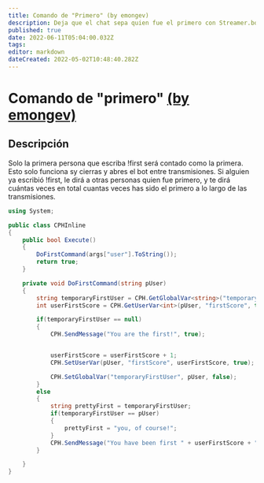 ```yaml
---
title: Comando de "Primero" (by emongev)
description: Deja que el chat sepa quien fue el primero con Streamer.bot.
published: true
date: 2022-06-11T05:04:00.032Z
tags:
editor: markdown
dateCreated: 2022-05-02T10:48:40.282Z
---
```


# Comando de "primero" [(by emongev)](https://www.twitch.tv/emongev)

## Descripción
Solo la primera persona que escriba !first será contado como la primera. Esto solo funciona sy cierras y abres el bot entre transmisiones. Si alguien ya escribió !first, le dirá a otras personas quien fue primero, y te dirá cuántas veces en total cuantas veces has sido el primero a lo largo de las transmisiones.

```cs
using System;

public class CPHInline
{
    public bool Execute()
    {
        DoFirstCommand(args["user"].ToString());
        return true;
    }

    private void DoFirstCommand(string pUser)
    {
        string temporaryFirstUser = CPH.GetGlobalVar<string>("temporaryFirstUser", false);
        int userFirstScore = CPH.GetUserVar<int>(pUser, "firstScore", true);

        if(temporaryFirstUser == null)
        {
            CPH.SendMessage("You are the first!", true);


            userFirstScore = userFirstScore + 1;
            CPH.SetUserVar(pUser, "firstScore", userFirstScore, true);

            CPH.SetGlobalVar("temporaryFirstUser", pUser, false);
        }
        else
        {
            string prettyFirst = temporaryFirstUser;
            if(temporaryFirstUser == pUser)
            {
                prettyFirst = "you, of course!";
            }
            CPH.SendMessage("You have been first " + userFirstScore + " times. Today's first person here was: " + prettyFirst, true);
        }

    }
}
```